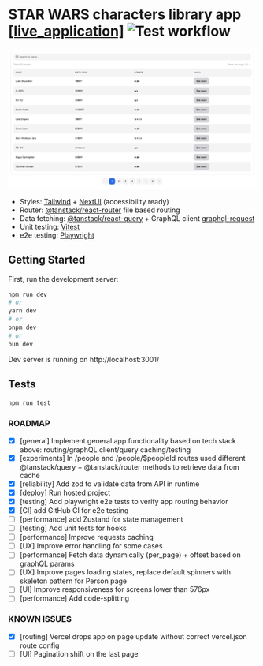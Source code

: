 # STAR WARS characters library app [[live_application]](https://react-graphql-list-app.vercel.app/) ![Test workflow](https://github.com/andriiholovan/react-graphql-list-app/actions/workflows/playwright.yml/badge.svg)
[![Main screen of the application](main_screen.png)](https://react-graphql-list-app.vercel.app/)

- Styles: [Tailwind](https://tailwindcss.com/) + [NextUI](https://nextui.org/) (accessibility ready)
- Router: [@tanstack/react-router](https://tanstack.com/router/latest) file based routing
- Data fetching: [@tanstack/react-query](https://tanstack.com/query/latest) + GraphQL client [graphql-request](https://github.com/jasonkuhrt/graphql-request)
- Unit testing: [Vitest](https://vitest.dev/)
- e2e testing: [Playwright](https://playwright.dev/)

## Getting Started

First, run the development server:

```bash
npm run dev
# or
yarn dev
# or
pnpm dev
# or
bun dev
```

Dev server is running on http://localhost:3001/

## Tests

```bash
npm run test
```

### ROADMAP
- [x] [general] Implement general app functionality based on tech stack above: routing/graphQL client/query caching/testing
- [x] [experiments] In /people and /people/$peopleId routes used different @tanstack/query + @tanstack/router methods to retrieve data from cache
- [x] [reliability] Add zod to validate data from API in runtime
- [x] [deploy] Run hosted project
- [x] [testing] Add playwright e2e tests to verify app routing behavior
- [x] [CI] add GitHub CI for e2e testing
- [ ] [performance] add Zustand for state management
- [ ] [testing] Add unit tests for hooks
- [ ] [performance] Improve requests caching
- [ ] [UX] Improve error handling for some cases
- [ ] [performance] Fetch data dynamically (per_page) + offset based on graphQL params
- [ ] [UX] Improve pages loading states, replace default spinners with skeleton pattern for Person page
- [ ] [UI] Improve responsiveness for screens lower than 576px
- [ ] [performance] Add code-splitting

### KNOWN ISSUES

- [x] [routing] Vercel drops app on page update without correct vercel.json route config
- [ ] [UI] Pagination shift on the last page
